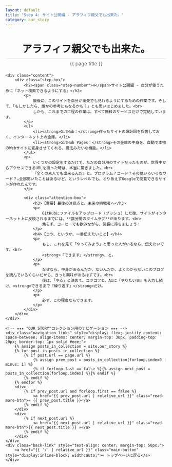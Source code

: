 ```yaml
---
layout: default
title: "Step 4: サイト公開編 - アラフィフ親父でも出来た。"
category: our_story
---
```

<div class="container blog-post" style="max-width: 850px;">
    <header style="text-align:center; margin-bottom: 20px;">
         <h1 style="font-size: 2.2em; border-bottom: 2px solid #eee; padding-bottom:10px; margin-bottom: 5px;">アラフィフ親父でも出来た。</h1>
         <p style="font-size: 1.1em; color: #555; margin-top: 0;">{{ page.title }}</p>
    </header>

    <div class="content">
        <div class="step-box">
            <h2><span class="step-number">4</span>サイト公開編 - 自分が使うために『ネット検索できるようにする』</h2>
            <p>
                最後に、このサイトを自分が出先でも見れるようにするための作業です。そして、「もしかしたら、誰かの参考にもなるかも？」とも思いはじめました。<br>
                しかも、これまでの工程の作業は、すべて無料のサービスだけで完結しています。
            </p>
            <ul>
                <li><strong>GitHub：</strong>作ったサイトの設計図を保管しておく、インターネット上の金庫。</li>
                <li><strong>GitHub Pages：</strong>その金庫の中身を、自動で本物のWebサイトに変身させてくれる、魔法みたいな機能。</li>
            </ul>
            <p>
                いくつかの設定をするだけで、ただの自分用のサイトだったものが、世界中からアクセスできるURLを持った時は、本当に驚きました。<br>
                『全くの素人でも出来るんだ』と。プログラム？コード？その他いろいろなワード？…全部聞いたことはあるけど、というレベルでも、とりあえずGoogleで閲覧できるサイトが作れたんです。
            </p>
            
            <div class="attention-box">
                <h3>【重要】最後の注意点と、未来の挑戦者へ</h3>
                <p>
                    GitHubにファイルをアップロード（プッシュ）した後、サイトがインターネット上に反映されるまでには、**数分間のタイムラグ**があります。<br>
                    焦らず、コーヒーでも飲みながら、気長に待ちましょう！
                </p>
                <h4>【コツ、というか、一番伝えたいこと】</h4>
                <p>
                    もし、これを見て「やってみよう」と思った人がいるなら、伝えたいです。<br>
                    <strong>『できます』</strong>、と。
                </p>
                <p>
                    なぜなら、中身があるんだか、ないんだか、よくわからないこのブログを読んでいるくらいだから、きっと興味があるはずです。<br>
                    後は、「やる」と決めて、コツコツと、AIに『やりたい事』を入力し続け、<strong>できるまで「繰り返す」</strong>だけ。
                </p>
                <p>
                    必ず、この程度ならできます。
                </p>
            </div>
        </div>
    </div>

    <!-- ★★★ "OUR STORY"コレクション用のナビゲーション ★★★ -->
    <div class="navigation-links" style="display: flex; justify-content: space-between; align-items: center; margin-top: 30px; padding-top: 20px; border-top: 1px solid #eee;">
        {% assign posts_in_collection = site.our_story %}
        {% for post in posts_in_collection %}
            {% if post.url == page.url %}
                {% assign prev_post = posts_in_collection[forloop.index0 | minus: 1] %}
                {% if forloop.last == false %}{% assign next_post = posts_in_collection[forloop.index] %}{% endif %}
            {% endif %}
        {% endfor %}
        <div>
            {% if prev_post.url and forloop.first == false %}
                <a href="{{ prev_post.url | relative_url }}" class="read-more-btn">« {{ prev_post.title }}</a>
            {% endif %}
        </div>
        <div>
            {% if next_post.url %}
                <a href="{{ next_post.url | relative_url }}" class="read-more-btn">{{ next_post.title }} »</a>
            {% endif %}
        </div>
    </div>
    <div class="back-link" style="text-align: center; margin-top: 50px;">
        <a href="{{ '/' | relative_url }}" class="main-button" style="display:inline-block; width:auto;">« トップページに戻る</a>
    </div>
</div>